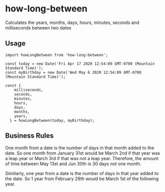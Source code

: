 # how-long-between

Calculates the years, months, days, hours, minutes, seconds and milliseconds between two dates

## Usage

```
import howLongBetween from 'how-long-between';

const today = new Date('Fri Apr 17 2020 12:54:09 GMT-0700 (Mountain Standard Time)');
const myBirthday = new Date('Wed May 6 2020 12:54:09 GMT-0700 (Mountain Standard Time)');

const {
    milliseconds,
    seconds,
    minutes,
    hours,
    days,
    months,
    years,
  } = howLongBetween(today, myBirthday);
```

## Business Rules

One month from a date is the number of days in that month added to the date. So one month from January 31st would be March 2nd if that year was a leap year or March 3rd if that was not a leap year. Therefore, the amount of time between May 13st and Jun 30th is 30 days _not_ one month.

Similiarly, one year from a date is the number of days in that year added to the date. So 1 year from February 29th would be March 1st of the following year.
